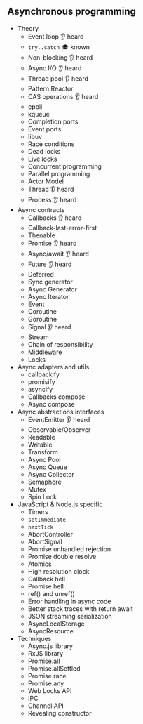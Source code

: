 ## Asynchronous programming

- Theory
  - Event loop 👂 heard
  - `try..catch` 🎓 known
  - Non-blocking 👂 heard
  - Async I/O 👂 heard
  - Thread pool 👂 heard
  - Pattern Reactor
  - CAS operations 👂 heard
  - epoll
  - kqueue
  - Completion ports
  - Event ports
  - libuv
  - Race conditions
  - Dead locks
  - Live locks
  - Concurrent programming
  - Parallel programming
  - Actor Model
  - Thread 👂 heard
  - Process 👂 heard
- Async contracts
  - Callbacks 👂 heard
  - Callback-last-error-first 
  - Thenable
  - Promise 👂 heard
  - Async/await 👂 heard
  - Future 👂 heard
  - Deferred
  - Sync generator
  - Async Generator
  - Async Iterator
  - Event
  - Coroutine
  - Goroutine
  - Signal 👂 heard
  - Stream
  - Chain of responsibility
  - Middleware
  - Locks
- Async adapters and utils
  - callbackify
  - promisify
  - asyncify
  - Callbacks compose
  - Async compose
- Async abstractions interfaces
  - EventEmitter 👂 heard
  - Observable/Observer
  - Readable
  - Writable
  - Transform
  - Async Pool
  - Async Queue
  - Async Collector
  - Semaphore
  - Mutex
  - Spin Lock
- JavaScript & Node.js specific
  - Timers
  - `setImmediate`
  - `nextTick`
  - AbortController
  - AbortSignal
  - Promise unhandled rejection
  - Promise double resolve
  - Atomics
  - High resolution clock
  - Callback hell
  - Promise hell
  - ref() and unref()
  - Error handling in async code
  - Better stack traces with return await
  - JSON streaming serialization
  - AsyncLocalStorage
  - AsyncResource
- Techniques
  - Async.js library
  - RxJS library
  - Promise.all
  - Promise.allSettled
  - Promise.race
  - Promise.any
  - Web Locks API
  - IPC
  - Channel API
  - Revealing constructor
